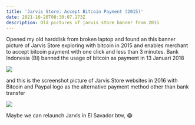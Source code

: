 ```yaml
---
title: 'Jarvis Store: Accept Bitcoin Payment (2015)'
date: 2021-10-20T08:30:07.173Z
description: Old pictures of jarvis store banner from 2015
---
```

Opened my old harddisk from broken laptop and found an this banner picture of Jarvis Store exploring with bitcoin in 2015 and enables merchant to accept bitcoin payment with one click and less than 3 minutes. Bank Indonesia (BI) banned the usage of bitcoin as payment in 13 Januari 2018

![](/img/received_10206525378270975.jpeg)

and this is the screenshot picture of Jarvis Store websites in 2016 with Bitcoin and Paypal logo as the alternative payment method other than bank transfer

![](/img/halaman-setelah-tutup-akun2.png)

Maybe we can relaunch Jarvis in El Savador btw, 😂